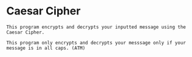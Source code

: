 # Caesar Cipher
    This program encrypts and decrypts your inputted message using the Caesar Cipher.

    This program only encrypts and decrypts your messsage only if your message is in all caps. (ATM)
